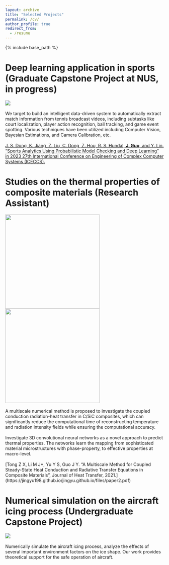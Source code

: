 ```yaml
---
layout: archive
title: "Selected Projects"
permalink: /cv/
author_profile: true
redirect_from:
  - /resume
---
```


{% include base_path %}

Deep learning application in sports (Graduate Capstone Project at NUS, in progress)
======
<img src='https://jingyu198.github.io/jingyu.github.io/images/demo1.gif'><br/><br/>
We target to build an intelligent data-driven system to automatically extract match information from tennis broadcast videos, including subtasks like court localization, player action recognition, ball tracking, and game event spotting. Various techniques have been utilized including Computer Vision, Bayesian Estimations, and Camera Calibration, etc.<br/><br/>
[J. S. Dong, K. Jiang, Z. Liu, C. Dong, Z. Hou, R. S. Hundal, <b>J. Guo</b>, and Y. Lin. “Sports Analytics Using Probabilistic Model Checking and Deep Learning” in 2023 27th International Conference on Engineering of Complex Computer Systems (ICECCS).](https://jingyu198.github.io/jingyu.github.io/files/paper1.pdf)


Studies on the thermal properties of composite materials (Research Assistant)
======
<img src='https://jingyu198.github.io/jingyu.github.io/images/img1.png' height='300' weight='450'>
<img src='https://jingyu198.github.io/jingyu.github.io/images/img2.png' height='300' weight='450'><br/><br/>
A multiscale numerical method is proposed to investigate the coupled conduction radiation-heat transfer in C/SiC composites, which can significantly reduce the computational time of reconstructing temperature and radiation intensity fields while ensuring the computational accuracy.<br/><br/>
Investigate 3D convolutional neural networks as a novel approach to predict thermal properties. The networks learn the mapping from sophisticated material microstructures with phase-property, to effective properties at macro-level.<br/><br/>
[Tong Z X, Li M J*, Yu Y S, Guo J Y. “A Multiscale Method for Coupled Steady-State Heat Conduction and Radiative Transfer Equations in Composite Materials”, Journal of Heat Transfer, 2021.](https://jingyu198.github.io/jingyu.github.io/files/paper2.pdf)


Numerical simulation on the aircraft icing process (Undergraduate Capstone Project)
======
<img src='https://jingyu198.github.io/jingyu.github.io/images/img3.png'><br/><br/>
Numerically simulate the aircraft icing process, analyze the effects of several important environment factors on the ice shape. Our work provides theoretical support for the safe operation of aircraft.
